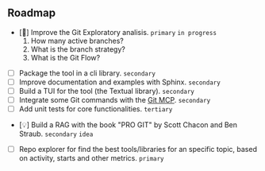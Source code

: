 ## Roadmap

- [🔨] Improve the Git Exploratory analisis. `primary` `in progress`
  1. How many active branches?
  2. What is the branch strategy?
  3. What is the Git Flow?
- [ ] Package the tool in a cli library. `secondary`
- [ ] Improve documentation and examples with Sphinx. `secondary`
- [ ] Build a TUI for the tool (the Textual library). `secondary`
- [ ] Integrate some Git commands with the [Git MCP](https://github.com/modelcontextprotocol/servers/tree/main/src/git). `secondary`
- [ ] Add unit tests for core functionalities. `tertiary`
- [💡] Build a RAG with the book "PRO GIT" by Scott Chacon and Ben Straub. `secondary` `idea`
- [  ] Repo explorer for find the best tools/libraries for an specific topic, based on activity, starts and other metrics. `primary`
